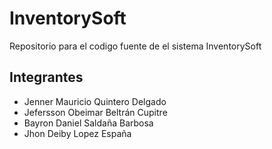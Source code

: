 # InventorySoft
Repositorio para el codigo fuente de el sistema InventorySoft

## Integrantes
- Jenner Mauricio Quintero Delgado
- Jefersson Obeimar Beltrán Cupitre
- Bayron Daniel Saldaña Barbosa
- Jhon Deiby Lopez España
